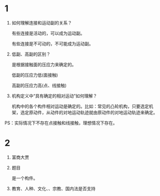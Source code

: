 # 1

1. 如何理解连接和运动副的关系？

   有些连接是活动的，可以成为运动副。

   有些连接是不可动的，不可能成为运动副。

2. 低副、高副的区别？

   是根据接触面的压应力来确定的。

   低副的压应力低(面接触)

   高副的压应力高(点、线接触)

3. 机构定义中“具有确定的相对运动”如何理解？

   机构中的各个构件相对运动是确定的。比如：常见的凸轮机构，只要选定机架，选定原动件，从动件的对地运动轨迹就由原动件的对地运动轨迹来确定。

   



PS：实际情况下不存在点接触和线接触，理想情况下存在。





# 2

1. 富商大贾

2. 题目

   是一个构件。

3. 教育、人种、文化、、宗教、国内法是否支持